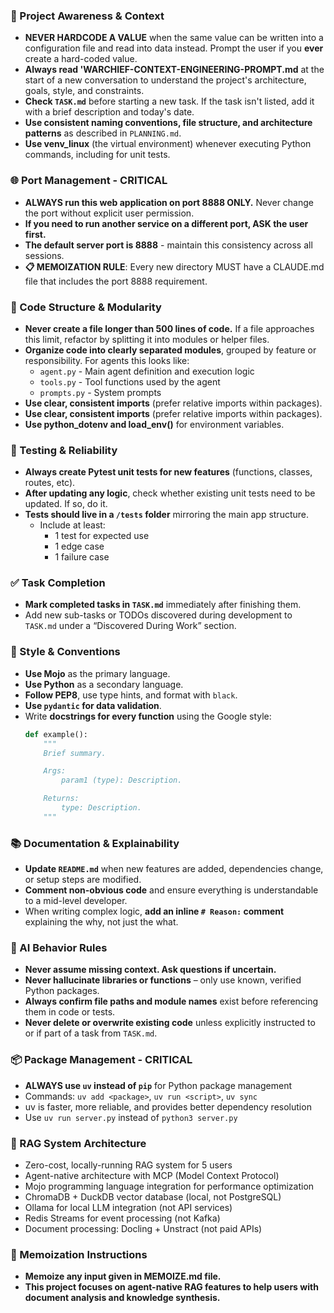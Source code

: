 ### 🔄 Project Awareness & Context
- **NEVER HARDCODE A VALUE** when the same value can be written into a configuration file and read into data instead. Prompt the user if you **ever** create a hard-coded value.
- **Always read 'WARCHIEF-CONTEXT-ENGINEERING-PROMPT.md** at the start of a new conversation to understand the project's architecture, goals, style, and constraints.
- **Check `TASK.md`** before starting a new task. If the task isn't listed, add it with a brief description and today's date.
- **Use consistent naming conventions, file structure, and architecture patterns** as described in `PLANNING.md`.
- **Use venv_linux** (the virtual environment) whenever executing Python commands, including for unit tests.

### 🌐 Port Management - CRITICAL
- **ALWAYS run this web application on port 8888 ONLY.** Never change the port without explicit user permission.
- **If you need to run another service on a different port, ASK the user first.**
- **The default server port is 8888** - maintain this consistency across all sessions.
- **📋 MEMOIZATION RULE**: Every new directory MUST have a CLAUDE.md file that includes the port 8888 requirement.

### 🧱 Code Structure & Modularity
- **Never create a file longer than 500 lines of code.** If a file approaches this limit, refactor by splitting it into modules or helper files.
- **Organize code into clearly separated modules**, grouped by feature or responsibility.
  For agents this looks like:
    - `agent.py` - Main agent definition and execution logic 
    - `tools.py` - Tool functions used by the agent 
    - `prompts.py` - System prompts
- **Use clear, consistent imports** (prefer relative imports within packages).
- **Use clear, consistent imports** (prefer relative imports within packages).
- **Use python_dotenv and load_env()** for environment variables.

### 🧪 Testing & Reliability
- **Always create Pytest unit tests for new features** (functions, classes, routes, etc).
- **After updating any logic**, check whether existing unit tests need to be updated. If so, do it.
- **Tests should live in a `/tests` folder** mirroring the main app structure.
  - Include at least:
    - 1 test for expected use
    - 1 edge case
    - 1 failure case

### ✅ Task Completion
- **Mark completed tasks in `TASK.md`** immediately after finishing them.
- Add new sub-tasks or TODOs discovered during development to `TASK.md` under a “Discovered During Work” section.

### 📎 Style & Conventions
- **Use Mojo** as the primary language.
- **Use Python** as a secondary language.
- **Follow PEP8**, use type hints, and format with `black`.
- **Use `pydantic` for data validation**.
- Write **docstrings for every function** using the Google style:
  ```python
  def example():
      """
      Brief summary.

      Args:
          param1 (type): Description.

      Returns:
          type: Description.
      """
  ```

### 📚 Documentation & Explainability
- **Update `README.md`** when new features are added, dependencies change, or setup steps are modified.
- **Comment non-obvious code** and ensure everything is understandable to a mid-level developer.
- When writing complex logic, **add an inline `# Reason:` comment** explaining the why, not just the what.

### 🧠 AI Behavior Rules
- **Never assume missing context. Ask questions if uncertain.**
- **Never hallucinate libraries or functions** – only use known, verified Python packages.
- **Always confirm file paths and module names** exist before referencing them in code or tests.
- **Never delete or overwrite existing code** unless explicitly instructed to or if part of a task from `TASK.md`.

### 📦 Package Management - CRITICAL
- **ALWAYS use `uv` instead of `pip`** for Python package management
- Commands: `uv add <package>`, `uv run <script>`, `uv sync`
- uv is faster, more reliable, and provides better dependency resolution
- Use `uv run server.py` instead of `python3 server.py`

### 🤖 RAG System Architecture
- Zero-cost, locally-running RAG system for 5 users
- Agent-native architecture with MCP (Model Context Protocol)
- Mojo programming language integration for performance optimization
- ChromaDB + DuckDB vector database (local, not PostgreSQL)
- Ollama for local LLM integration (not API services)
- Redis Streams for event processing (not Kafka)
- Document processing: Docling + Unstract (not paid APIs)

### 📝 Memoization Instructions
- **Memoize any input given in MEMOIZE.md file.**
- **This project focuses on agent-native RAG features to help users with document analysis and knowledge synthesis.**
